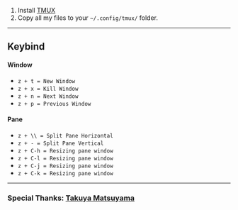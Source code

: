 1. Install [TMUX](https://github.com/tmux/tmux/wiki/Installing)
2. Copy all my files to your `~/.config/tmux/` folder.

***

## Keybind
#### Window
- `z + t = New Window`
- `z + x = Kill Window`
- `z + n = Next Window`
- `z + p = Previous Window`

#### Pane
- `z + \\ = Split Pane Horizontal`
- `z + - = Split Pane Vertical`
- `z + C-h = Resizing pane window`
- `z + C-l = Resizing pane window`
- `z + C-j = Resizing pane window`
- `z + C-k = Resizing pane window`

***

### Special Thanks: [Takuya Matsuyama](https://www.youtube.com/c/devaslife)
